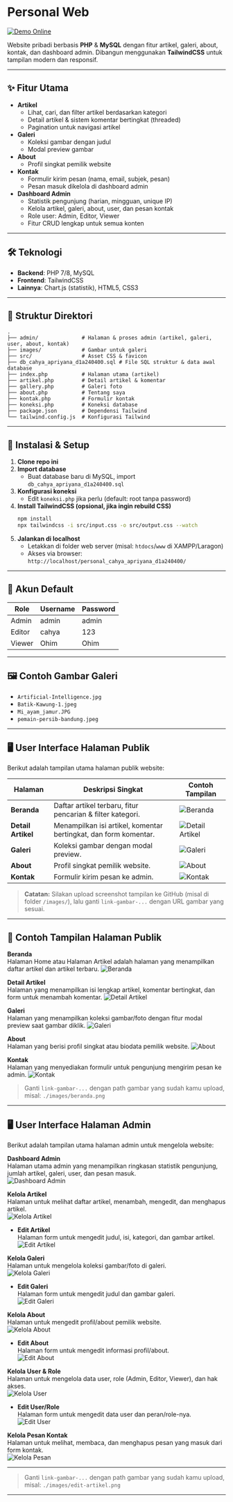 # Personal Web

[![Demo Online](https://img.shields.io/badge/Live%20Demo-codemind.id%2Fartikel-blue?style=for-the-badge)](https://codemind.id/artikel/)

Website pribadi berbasis **PHP** & **MySQL** dengan fitur artikel, galeri, about, kontak, dan dashboard admin. Dibangun menggunakan **TailwindCSS** untuk tampilan modern dan responsif.

---

## ✨ Fitur Utama

- **Artikel**
  - Lihat, cari, dan filter artikel berdasarkan kategori
  - Detail artikel & sistem komentar bertingkat (threaded)
  - Pagination untuk navigasi artikel
- **Galeri**
  - Koleksi gambar dengan judul
  - Modal preview gambar
- **About**
  - Profil singkat pemilik website
- **Kontak**
  - Formulir kirim pesan (nama, email, subjek, pesan)
  - Pesan masuk dikelola di dashboard admin
- **Dashboard Admin**
  - Statistik pengunjung (harian, mingguan, unique IP)
  - Kelola artikel, galeri, about, user, dan pesan kontak
  - Role user: Admin, Editor, Viewer
  - Fitur CRUD lengkap untuk semua konten

---

## 🛠️ Teknologi

- **Backend**: PHP 7/8, MySQL
- **Frontend**: TailwindCSS
- **Lainnya**: Chart.js (statistik), HTML5, CSS3

---

## 📁 Struktur Direktori

```
.
├── admin/              # Halaman & proses admin (artikel, galeri, user, about, kontak)
├── images/             # Gambar untuk galeri
├── src/                # Asset CSS & favicon
├── db_cahya_apriyana_d1a240400.sql # File SQL struktur & data awal database
├── index.php           # Halaman utama (artikel)
├── artikel.php         # Detail artikel & komentar
├── gallery.php         # Galeri foto
├── about.php           # Tentang saya
├── kontak.php          # Formulir kontak
├── koneksi.php         # Koneksi database
├── package.json        # Dependensi Tailwind
└── tailwind.config.js  # Konfigurasi Tailwind
```

---

## 🚀 Instalasi & Setup

1. **Clone repo ini**
2. **Import database**
   - Buat database baru di MySQL, import `db_cahya_apriyana_d1a240400.sql`
3. **Konfigurasi koneksi**
   - Edit `koneksi.php` jika perlu (default: root tanpa password)
4. **Install TailwindCSS (opsional, jika ingin rebuild CSS)**
   ```bash
   npm install
   npx tailwindcss -i src/input.css -o src/output.css --watch
   ```
5. **Jalankan di localhost**
   - Letakkan di folder web server (misal: `htdocs`/`www` di XAMPP/Laragon)
   - Akses via browser: `http://localhost/personal_cahya_apriyana_d1a240400/`

---

## 👤 Akun Default

| Role   | Username | Password |
| ------ | -------- | -------- |
| Admin  | admin    | admin    |
| Editor | cahya    | 123      |
| Viewer | Ohim     | Ohim     |

---

## 🖼️ Contoh Gambar Galeri

- `Artificial-Intelligence.jpg`
- `Batik-Kawung-1.jpeg`
- `Mi_ayam_jamur.JPG`
- `pemain-persib-bandung.jpeg`

---

## 🖥️ User Interface Halaman Publik

Berikut adalah tampilan utama halaman publik website:

| Halaman            | Deskripsi Singkat                                                | Contoh Tampilan                        |
| ------------------ | ---------------------------------------------------------------- | -------------------------------------- |
| **Beranda**        | Daftar artikel terbaru, fitur pencarian & filter kategori.       | ![Beranda](link-gambar-beranda)        |
| **Detail Artikel** | Menampilkan isi artikel, komentar bertingkat, dan form komentar. | ![Detail Artikel](link-gambar-artikel) |
| **Galeri**         | Koleksi gambar dengan modal preview.                             | ![Galeri](link-gambar-galeri)          |
| **About**          | Profil singkat pemilik website.                                  | ![About](link-gambar-about)            |
| **Kontak**         | Formulir kirim pesan ke admin.                                   | ![Kontak](link-gambar-kontak)          |

> **Catatan:** Silakan upload screenshot tampilan ke GitHub (misal di folder `/images/`), lalu ganti `link-gambar-...` dengan URL gambar yang sesuai.

---

## 📸 Contoh Tampilan Halaman Publik

**Beranda**  
Halaman Home atau Halaman Artikel adalah halaman yang menampilkan daftar artikel dan artikel terbaru.
![Beranda](link-gambar-beranda)

**Detail Artikel**  
Halaman yang menampilkan isi lengkap artikel, komentar bertingkat, dan form untuk menambah komentar.
![Detail Artikel](link-gambar-artikel)

**Galeri**  
Halaman yang menampilkan koleksi gambar/foto dengan fitur modal preview saat gambar diklik.
![Galeri](link-gambar-galeri)

**About**  
Halaman yang berisi profil singkat atau biodata pemilik website.
![About](link-gambar-about)

**Kontak**  
Halaman yang menyediakan formulir untuk pengunjung mengirim pesan ke admin.
![Kontak](link-gambar-kontak)

> Ganti `link-gambar-...` dengan path gambar yang sudah kamu upload, misal: `./images/beranda.png`

---

## 🖥️ User Interface Halaman Admin

Berikut adalah tampilan utama halaman admin untuk mengelola website:

**Dashboard Admin**  
Halaman utama admin yang menampilkan ringkasan statistik pengunjung, jumlah artikel, galeri, user, dan pesan masuk.  
![Dashboard Admin](link-gambar-dashboard-admin)

**Kelola Artikel**  
Halaman untuk melihat daftar artikel, menambah, mengedit, dan menghapus artikel.  
![Kelola Artikel](link-gambar-kelola-artikel)

- **Edit Artikel**  
  Halaman form untuk mengedit judul, isi, kategori, dan gambar artikel.  
  ![Edit Artikel](link-gambar-edit-artikel)

**Kelola Galeri**  
Halaman untuk mengelola koleksi gambar/foto di galeri.  
![Kelola Galeri](link-gambar-kelola-galeri)

- **Edit Galeri**  
  Halaman form untuk mengedit judul dan gambar galeri.  
  ![Edit Galeri](link-gambar-edit-galeri)

**Kelola About**  
Halaman untuk mengedit profil/about pemilik website.  
![Kelola About](link-gambar-kelola-about)

- **Edit About**  
  Halaman form untuk mengedit informasi profil/about.  
  ![Edit About](link-gambar-edit-about)

**Kelola User & Role**  
Halaman untuk mengelola data user, role (Admin, Editor, Viewer), dan hak akses.  
![Kelola User](link-gambar-kelola-user)

- **Edit User/Role**  
  Halaman form untuk mengedit data user dan peran/role-nya.  
  ![Edit User](link-gambar-edit-user)

**Kelola Pesan Kontak**  
Halaman untuk melihat, membaca, dan menghapus pesan yang masuk dari form kontak.  
![Kelola Pesan](link-gambar-kelola-pesan)

---

> Ganti `link-gambar-...` dengan path gambar yang sudah kamu upload, misal: `./images/edit-artikel.png`

---
